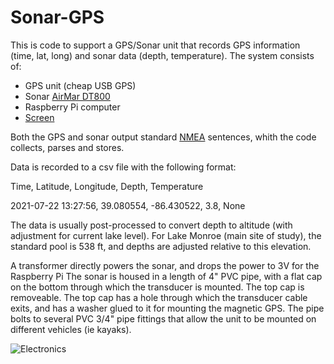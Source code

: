 # Sonar-GPS
This is code to support a GPS/Sonar unit that records GPS information (time, lat, long) and sonar data (depth, temperature).
The system consists of:
* GPS unit (cheap USB GPS)
* Sonar [AirMar DT800](https://www.airmar.com/productdescription.html?id=109)
* Raspberry Pi computer 
* [Screen](https://www.amazon.com/gp/product/B07D83DY17/ref=ppx_yo_dt_b_search_asin_title?ie=UTF8&psc=1)



Both the GPS and sonar output standard [NMEA](https://www.nmea.org/) sentences, whith the code collects, parses and stores.

Data is recorded to a csv file with the following format:

Time, Latitude, Longitude, Depth, Temperature

2021-07-22 13:27:56, 39.080554, -86.430522, 3.8, None

The data is usually post-processed to convert depth to altitude (with adjustment for current lake level).  For Lake Monroe (main site of study), the standard pool is 538 ft, and depths are adjusted relative to this elevation.

A transformer directly powers the sonar, and drops the power to 3V for the Raspberry Pi
The sonar is housed in a length of 4" PVC pipe, with a flat cap on the bottom through which the transducer is mounted.  The top cap is removeable.  The top cap has a hole through which the transducer cable exits, and has a washer glued to it for mounting the magnetic GPS.  The pipe bolts to several PVC 3/4" pipe fittings that allow the unit to be mounted on different vehicles (ie kayaks).

![Electronics](https://user-images.githubusercontent.com/24879035/126697631-98894553-2123-45f0-b8e9-c0155e78da5e.jpg)


